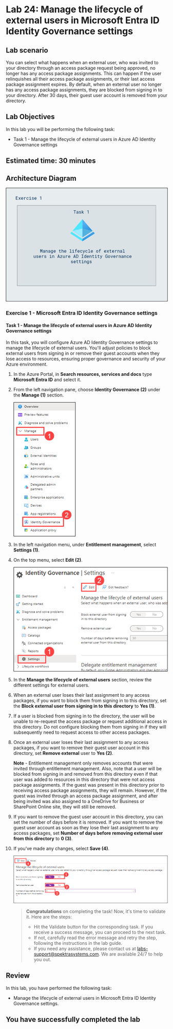 # Lab 24: Manage the lifecycle of external users in Microsoft Entra ID Identity Governance settings  

## Lab scenario

You can select what happens when an external user, who was invited to your directory through an access package request being approved, no longer has any access package assignments. This can happen if the user relinquishes all their access package assignments, or their last access package assignment expires. By default, when an external user no longer has any access package assignments, they are blocked from signing in to your directory. After 30 days, their guest user account is removed from your directory.

## Lab Objectives

In this lab you will be performing the following task:

- Task 1 - Manage the lifecycle of external users in Azure AD Identity Governance settings

## Estimated time: 30 minutes

## Architecture Diagram

   ![](./media/arch24.PNG)

### Exercise 1 - Microsoft Entra ID Identity Governance settings

#### Task 1 - Manage the lifecycle of external users in Azure AD Identity Governance settings

In this task, you will configure Azure AD Identity Governance settings to manage the lifecycle of external users. You'll adjust policies to block external users from signing in or remove their guest accounts when they lose access to resources, ensuring proper governance and security of your Azure environment.

1. In the Azure Portal, in **Search resources, services and docs** type **Microsoft Entra ID** and select it.

2. From the left navigation pane, choose **Identity Governance (2)** under the **Manage (1)** section.

   ![](./media/new-lab24-1.png)

3. In the left navigation menu, under **Entitlement management**, select **Settings (1)**.

4. On the top menu, select **Edit (2)**.

    ![Screen image displaying the Identity governance settings page with manage the lifecycle of external users highlighted.](./media/new-lab24-2.png)

5. In the **Manage the lifecycle of external users** section, review the different settings for external users.

6. When an external user loses their last assignment to any access packages, if you want to block them from signing in to this directory, set the **Block external user from signing in to this directory** to **Yes (1)**.

7. If a user is blocked from signing in to the directory, the user will be unable to re-request the access package or request additional access in this directory. Do not configure blocking them from signing in if they will subsequently need to request access to other access packages.

8. Once an external user loses their last assignment to any access packages, if you want to remove their guest user account in this directory, set **Remove external** user to **Yes (2)**.

    **Note** - Entitlement management only removes accounts that were invited through entitlement management. Also, note that a user will be blocked from signing in and removed from this directory even if that user was added to resources in this directory that were not access package assignments. If the guest was present in this directory prior to receiving access package assignments, they will remain. However, if the guest was invited through an access package assignment, and after being invited was also assigned to a OneDrive for Business or SharePoint Online site, they will still be removed.

9. If you want to remove the guest user account in this directory, you can set the number of days before it is removed. If you want to remove the guest user account as soon as they lose their last assignment to any access packages, set **Number of days before removing external user from this directory** to **0 (3)**.

10. If you’ve made any changes, select **Save (4)**.

    ![](./media/new-lab24-3.png)

    > **Congratulations** on completing the task! Now, it's time to validate it. Here are the steps:
    > - Hit the Validate button for the corresponding task. If you receive a success message, you can proceed to the next task.
    > - If not, carefully read the error message and retry the step, following the instructions in the lab guide. 
    > - If you need any assistance, please contact us at labs-support@spektrasystems.com. We are available 24/7 to help you out.

   <validation step="ba4b2d32-214b-4e01-80e3-1ce188effb11" />

## Review

In this lab, you have performed  the following task:

- Manage the lifecycle of external users in Microsoft Entra ID Identity Governance settings.
  
## You have successfully completed the lab
